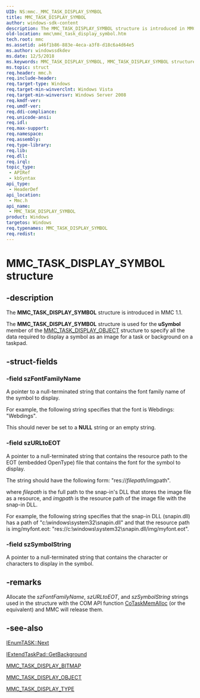 ```yaml
---
UID: NS:mmc._MMC_TASK_DISPLAY_SYMBOL
title: MMC_TASK_DISPLAY_SYMBOL
author: windows-sdk-content
description: The MMC_TASK_DISPLAY_SYMBOL structure is introduced in MMC 1.1.
old-location: mmc\mmc_task_display_symbol.htm
tech.root: mmc
ms.assetid: a46f1b86-883e-4eca-a3f8-d18c6a4d64e5
ms.author: windowssdkdev
ms.date: 12/5/2018
ms.keywords: MMC_TASK_DISPLAY_SYMBOL, MMC_TASK_DISPLAY_SYMBOL structure [MMC], _slate_mmc_task_display_symbol, mmc.mmc_task_display_symbol, mmc/MMC_TASK_DISPLAY_SYMBOL
ms.topic: struct
req.header: mmc.h
req.include-header: 
req.target-type: Windows
req.target-min-winverclnt: Windows Vista
req.target-min-winversvr: Windows Server 2008
req.kmdf-ver: 
req.umdf-ver: 
req.ddi-compliance: 
req.unicode-ansi: 
req.idl: 
req.max-support: 
req.namespace: 
req.assembly: 
req.type-library: 
req.lib: 
req.dll: 
req.irql: 
topic_type:
 - APIRef
 - kbSyntax
api_type:
 - HeaderDef
api_location:
 - Mmc.h
api_name:
 - MMC_TASK_DISPLAY_SYMBOL
product: Windows
targetos: Windows
req.typenames: MMC_TASK_DISPLAY_SYMBOL
req.redist: 
---
```


# MMC_TASK_DISPLAY_SYMBOL structure


## -description


The 
<b>MMC_TASK_DISPLAY_SYMBOL</b> structure is introduced in MMC 1.1.

The 
<b>MMC_TASK_DISPLAY_SYMBOL</b> structure is used for the <b>uSymbol</b> member of the 
<a href="https://msdn.microsoft.com/ff43f0ea-2f33-4ed9-b5a5-484db2ffe3ad">MMC_TASK_DISPLAY_OBJECT</a> structure to specify all the data required to display a symbol as an image for a task or background on a taskpad.


## -struct-fields




### -field szFontFamilyName

A pointer to a null-terminated string that contains the font family name of the symbol to display. 




For example, the following string specifies that the font is Webdings: "Webdings".

This should never be set to a <b>NULL</b> string or an empty string.


### -field szURLtoEOT

A pointer to a null-terminated string that contains the resource path to the EOT (embedded OpenType) file that contains the font for the symbol to display. 




The string should have the following form: "res://<i>filepath</i>/imgpath".

where <i>filepath</i> is the full path to the snap-in's DLL that stores the image file as a resource, and <i>imgpath</i> is the resource path of the image file with the snap-in DLL.

For example, the following string specifies that the snap-in DLL (snapin.dll) has a path of "c:\windows\system32\snapin.dll" and that the resource path is img/myfont.eot: "res://c:\\windows\\system32\\snapin.dll/img/myfont.eot".


### -field szSymbolString

A pointer to a null-terminated string that contains the character or characters to display in the symbol.


## -remarks



Allocate the <i>szFontFamilyName</i>, <i>szURLtoEOT</i>, and <i>szSymbolString</i> strings used in the structure with the COM API function <a href="https://msdn.microsoft.com/c4cb588d-9482-4f90-a92e-75b604540d5c">CoTaskMemAlloc</a> (or the equivalent) and MMC will release them.




## -see-also




<a href="https://msdn.microsoft.com/cb568307-7172-4941-a888-ff059f5256b6">IEnumTASK::Next</a>



<a href="https://msdn.microsoft.com/e34fc088-61d7-46a8-b493-8255a733d521">IExtendTaskPad::GetBackground</a>



<a href="https://msdn.microsoft.com/9895eef1-7870-4092-8bf9-c13f38b74173">MMC_TASK_DISPLAY_BITMAP</a>



<a href="https://msdn.microsoft.com/ff43f0ea-2f33-4ed9-b5a5-484db2ffe3ad">MMC_TASK_DISPLAY_OBJECT</a>



<a href="https://msdn.microsoft.com/55d90530-5cd0-42ae-8a5d-417f7f49edac">MMC_TASK_DISPLAY_TYPE</a>
 

 

